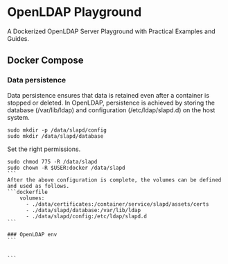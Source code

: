 # OpenLDAP Playground
A Dockerized OpenLDAP Server Playground with Practical Examples and Guides.





## Docker Compose


### Data persistence
Data persistence ensures that data is retained even after a container is stopped or deleted. In OpenLDAP, persistence is achieved by storing the database (/var/lib/ldap) and configuration (/etc/ldap/slapd.d) on the host system.

```shell
sudo mkdir -p /data/slapd/config
sudo mkdir /data/slapd/database
```
Set the right permissions.
````
sudo chmod 775 -R /data/slapd
sudo chown -R $USER:docker /data/slapd
```
After the above configuration is complete, the volumes can be defined and used as follows.
```dockerfile
    volumes:
      - ./data/certificates:/container/service/slapd/assets/certs
      - ./data/slapd/database:/var/lib/ldap
      - ./data/slapd/config:/etc/ldap/slapd.d
```

### OpenLDAP env
```


```